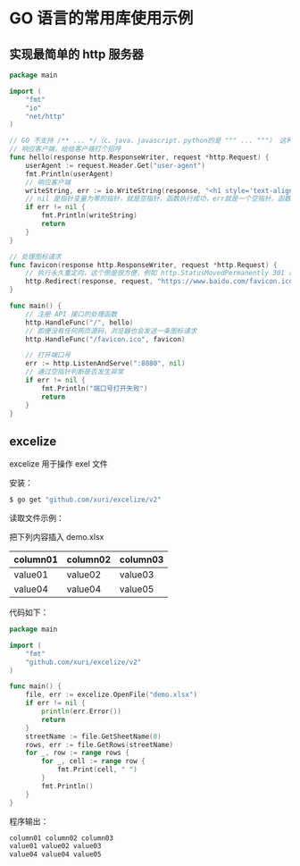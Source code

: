 # GO 语言的常用库使用示例

## 实现最简单的 http 服务器

```go
package main

import (
	"fmt"
	"io"
	"net/http"
)

// GO 不支持 /** ... */（c、java、javascript，python的是 """ ... """） 这种的文档注释，只有 // 和 /* ... */ 这两种注释
// 响应客户端，给给客户端打个招呼
func hello(response http.ResponseWriter, request *http.Request) {
	userAgent := request.Header.Get("user-agent")
	fmt.Println(userAgent)
	// 响应客户端
	writeString, err := io.WriteString(response, "<h1 style='text-align: center'>Hello World</h1>")
	// nil 是指针变量为零的指针，就是空指针，函数执行成功，err就是一个空指针，函数执行失败，err就不是空指针，这种异常处理方式，让我想起了 C
	if err != nil {
		fmt.Println(writeString)
		return
	}
}

// 处理图标请求
func favicon(response http.ResponseWriter, request *http.Request) {
	// 执行永久重定向，这个倒是很方便，例如 http.StatusMovedPermanently 301 这种的 HTTP 状态码不需要自己去进行繁琐的定义
	http.Redirect(response, request, "https://www.baidu.com/favicon.ico", http.StatusMovedPermanently)
}

func main() {
	// 注册 API 接口的处理函数
	http.HandleFunc("/", hello)
	// 即便没有任何网页源码，浏览器也会发送一条图标请求
	http.HandleFunc("/favicon.ico", favicon)

	// 打开端口号
	err := http.ListenAndServe(":8080", nil)
	// 通过空指针判断是否发生异常
	if err != nil {
		fmt.Println("端口号打开失败")
		return
	}
}
```

## excelize

excelize 用于操作 exel 文件

安装：

```bash
$ go get "github.com/xuri/excelize/v2"
```

读取文件示例：

把下列内容插入 demo.xlsx

| column01 | column02 | column03 |
| -------- | -------- | -------- |
| value01  | value02  | value03  |
| value04  | value04  | value05  |

代码如下：

```go
package main

import (
	"fmt"
	"github.com/xuri/excelize/v2"
)

func main() {
	file, err := excelize.OpenFile("demo.xlsx")
	if err != nil {
		println(err.Error())
		return
	}
	streetName := file.GetSheetName(0)
	rows, err := file.GetRows(streetName)
	for _, row := range rows {
		for _, cell := range row {
			fmt.Print(cell, " ")
		}
		fmt.Println()
	}
}
```

程序输出：

```bash
column01 column02 column03 
value01 value02 value03 
value04 value04 value05
```

